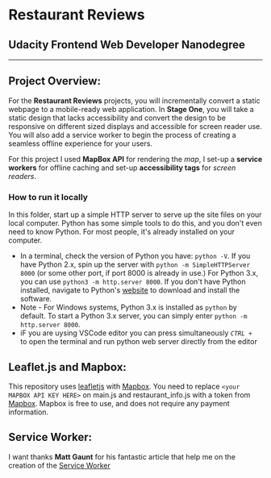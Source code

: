 #  Restaurant Reviews
## Udacity Frontend Web Developer Nanodegree
---


## Project Overview: 

For the **Restaurant Reviews** projects, you will incrementally convert a static webpage to a mobile-ready web application. In **Stage One**, you will take a static design that lacks accessibility and convert the design to be responsive on different sized displays and accessible for screen reader use. You will also add a service worker to begin the process of creating a seamless offline experience for your users.

For this project I used **MapBox API** for rendering the _map_, I set-up a **service workers** for offline caching and set-up **accessibility tags** for _screen readers_. 


### How to run it locally

In this folder, start up a simple HTTP server to serve up the site files on your local computer. Python has some simple tools to do this, and you don't even need to know Python. For most people, it's already installed on your computer.

* In a terminal, check the version of Python you have: `python -V`. If you have Python 2.x, spin up the server with `python -m SimpleHTTPServer 8000` (or some other port, if port 8000 is already in use.) For Python 3.x, you can use `python3 -m http.server 8000`. If you don't have Python installed, navigate to Python's [website](https://www.python.org/) to download and install the software.
* Note -  For Windows systems, Python 3.x is installed as `python` by default. To start a Python 3.x server, you can simply enter `python -m http.server 8000`.
* iF you are uysing VSCode editor you can press simultaneously _`CTRL + `_ to open the terminal and run python web server directly from the editor


## Leaflet.js and Mapbox:

This repository uses [leafletjs](https://leafletjs.com/) with [Mapbox](https://www.mapbox.com/). You need to replace `<your MAPBOX API KEY HERE>` on main.js and restaurant_info.js with a token from [Mapbox](https://www.mapbox.com/). Mapbox is free to use, and does not require any payment information.

## Service Worker:

I want thanks **Matt Gaunt** for his fantastic article that help me on the creation of the [Service Worker](https://developers.google.com/web/fundamentals/primers/service-workers/)
